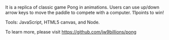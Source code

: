 It is a replica of classic game Pong in animations. Users can use up/down arrow keys to move the paddle to compete with a computer.  11points to win!

Tools: JavaScript, HTML5 canvas, and Node.

To learn more, please visit https://github.com/jw9billions/pong
